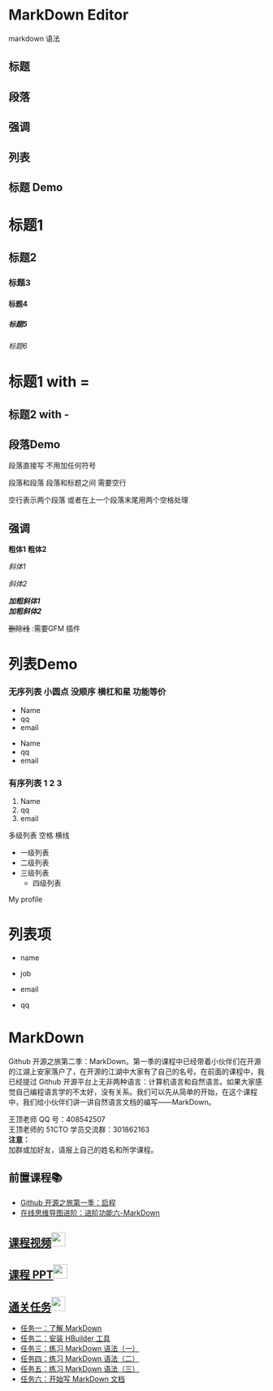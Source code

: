 # MarkDown Editor


markdown 语法



## 标题

## 段落

## 强调

## 列表



## 标题 Demo

# 标题1
##  标题2
### 标题3
#### 标题4
##### 标题5
###### 标题6

标题1 with =
===


标题2 with -
---


## 段落Demo

段落直接写 不用加任何符号

段落和段落 段落和标题之间 需要空行

空行表示两个段落 或者在上一个段落末尾用两个空格处理


## 强调

**粗体1**
__粗体2__


*斜体1*

_斜体2_

***加粗斜体1***  
___加粗斜体2___


~~删除线~~ :需要GFM 插件

# 列表Demo

### 无序列表  小圆点 没顺序   横杠和星 功能等价

* Name
* qq
* email


- Name
- qq
- email


### 有序列表   1 2 3

1. Name
2. qq
3. email



多级列表   空格 横线

- 一级列表
 - 二级列表
  - 三级列表
    - 四级列表





My profile


# 列表项

- name

- job

- email

- qq


# MarkDown

Github 开源之旅第二季：MarkDown。第一季的课程中已经带着小伙伴们在开源的江湖上安家落户了，在开源的江湖中大家有了自己的名号。在前面的课程中，我已经提过 Github 开源平台上无非两种语言：计算机语言和自然语言。如果大家感觉自己编程语言学的不太好，没有关系。我们可以先从简单的开始，在这个课程中，我们给小伙伴们讲一讲自然语言文档的编写——MarkDown。

王顶老师 QQ 号：408542507  
王顶老师的 51CTO 学员交流群：301862163  
**注意：**  
加群或加好友，请报上自己的姓名和所学课程。  

## 前置课程:books:

- [Github 开源之旅第一季：启程](http://edu.51cto.com/course/course_id-7845.html)  
- [在线思维导图进阶：进阶功能六-MarkDown](http://edu.51cto.com/index.php?do=lesson&id=126049)  

## [课程视频<img src="https://raw.githubusercontent.com/wangding/courses/master/images/video.png" height="28">](http://edu.51cto.com/course/course_id-8043.html)

## [课程 PPT<img src="https://raw.githubusercontent.com/wangding/courses/master/images/presentation.png" height="28"/>](MarkDown.pptx)

## [通关任务<img src="https://raw.githubusercontent.com/wangding/courses/master/images/homework.png" height="28"/>](Task01.md)

- [任务一：了解 MarkDown](Task01.md#任务一了解-markdown)  
- [任务二：安装 HBuilder 工具](Task01.md#任务二安装-hbuilder-工具)  
- [任务三：练习 MarkDown 语法（一）](Task01.md#任务三练习-markdown-语法一)  
- [任务四：练习 MarkDown 语法（二）](Task01.md#任务四练习-markdown-语法二)  
- [任务五：练习 MarkDown 语法（三）](Task01.md#任务五练习-markdown-语法三)  
- [任务六：开始写 MarkDown 文档](Task01.md#任务六开始写-markdown-文档)  














